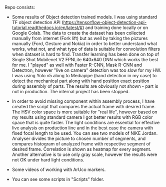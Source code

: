 Repo consists:

 - Some results of Object detection trained models. I was using standard TF object detection API (https://tensorflow-object-detection-api-tutorial.readthedocs.io/en/latest/#) and training done locally or on Google Colab. The data to create the dataset has been collected manually from internet (Fork lift) but as well by taking the pictures manually (Ford, Gesture and Nokia) in order to better understand what works, what not, and what type of data is suitable for convolution filters when dataset is hard to find. Transfer learning has been done on top of Single Shot Mobilenet V2 FPNLite 640x640 DNN which works the best for me. I "played" as well with Faster R-CNN, Mask R-CNN and Detectron, however "live on camera" detection was too slow for my HW. I was using Yolo v5 along to Mediapipe (hand detection in my case) to detect the mechanical part along with hand position exact position during assembly of parts. The results are obviously not shown - part is not in production. The internal project has been stopped.  
 
 - In order to avoid missing component within assembly process, I have created the script that compares the actual frame with desired frame. The HSV color space is more suitable for "real life", however based on my results using standard camera I got better results with RGB color space that is quite faster. The light conditions are essential for effective live analysis on production line and in the best case the camera with fixed focal length to be used. You can see two models of NIKE Jordan. Analyser divides the picture to chosen number of segments, and compares histogram of analyzed frame with respective segment of desired frame. Correlation is shown as heatmap for every segment. Another alternative is to use only gray scale, however the results were not OK under hard light conditions. 
 
 - Some videos of working with ArUco markers. 
 
 - You can see some scripts in "Scripts" folder. 
